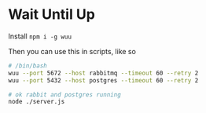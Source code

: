 # Wait Until Up

Install `npm i -g wuu`

Then you can use this in scripts, like so

```BASH
# /bin/bash
wuu --port 5672 --host rabbitmq --timeout 60 --retry 2
wuu --port 5432 --host postgres --timeout 60 --retry 2

# ok rabbit and postgres running
node ./server.js
```
